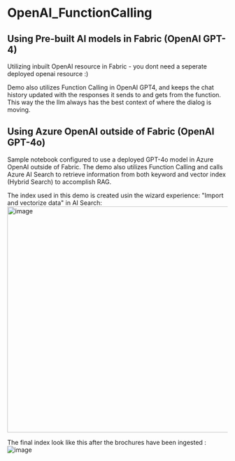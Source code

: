 # OpenAI_FunctionCalling
## Using Pre-built AI models in Fabric (OpenAI GPT-4)
Utilizing inbuilt OpenAI resource in Fabric - you dont need a seperate deployed openai resource :)

Demo also utilizes Function Calling in OpenAI GPT4, and keeps the chat history updated with the responses it sends to and gets from the function. 
This way the the llm always has the best context of where the dialog is moving.

## Using Azure OpenAI outside of Fabric (OpenAI GPT-4o)
Sample notebook configured to use a deployed GPT-4o model in Azure OpenAI outside of Fabric. The demo also utilizes Function Calling and calls Azure AI Search to retrieve information from both keyword and vector index (Hybrid Search) to accomplish RAG.

The index used in this demo is created usin the wizard experience: "Import and vectorize data" in AI Search: 
<img width="517" alt="image" src="https://github.com/7effrey89/OpenAI_FunctionCalling/assets/30802073/5121f91c-e3ab-44af-8143-faa829ccf9f6">



The final index look like this after the brochures have been ingested :
![image](https://github.com/7effrey89/OpenAI_FunctionCalling/assets/30802073/465b80c5-ccdd-48c8-8431-81228a5bd644)
